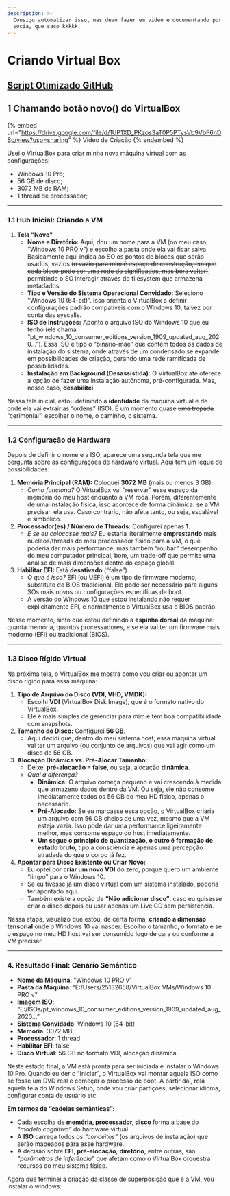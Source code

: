 ```yaml
---
description: >-
  Consigo automatizar isso, mas devo fazer em video e documentando por convenção
  socia, que saco kkkkk
---
```


# Criando Virtual Box

## [Script Otimizado GitHub](https://github.com/Pedro-02931/TarefasSenai/blob/SOP/Atividades/Criando%20VirtualBox/script.ps1)

## 1 Chamando botão novo() do VirtualBox

{% embed url="https://drive.google.com/file/d/1UP1XD_PKzos3aT0P5PTysVb9VbF6nDSc/view?usp=sharing" %}
Video de Criação
{% endembed %}



Usei o VirtualBox para criar minha nova máquina virtual com as configurações:

* Windows 10 Pro;&#x20;
* 56 GB de disco;&#x20;
* 3072 MB de RAM;
* 1 thread de processador;

***

### **1.1 Hub Inicial: Criando a VM**

1. **Tela "Novo"**
   * **Nome e Diretório:** Aqui, dou um nome para a VM (no meu caso, “Windows 10 PRO v”) e escolho a pasta onde ela vai ficar salva. Basicamente aqui indica ao SO os pontos de blocos que serão usados, vazios ~~(o vazio para mim é espaço de construção, em que cada bloco pode ser uma rede de significados, mas bora voltar)~~, permitindo o SO interagir através do filesystem que armazena metadados.
   * **Tipo e Versão do Sistema Operacional Convidado:** Seleciono “Windows 10 (64-bit)”. Isso orienta o VirtualBox a definir configurações padrão compatíveis com o Windows 10, talvez por conta das syscalls.
   * **ISO de Instruções:** Aponto o arquivo ISO do Windows 10 que eu tenho (ele chama “pt\_windows\_10\_consumer\_editions\_version\_1909\_updated\_aug\_2020...”). Essa ISO é tipo o “binário-mãe” que contém todos os dados de instalação do sistema, onde através de um condensado se expande em possibilidades de criação, gerando uma rede ramificada de possibilidades.
   * **Instalação em Background (Desassistida):** O VirtualBox até oferece a opção de fazer uma instalação autônoma, pré-configurada. Mas, nesse caso, **desabilitei**.

Nessa tela inicial, estou definindo a **identidade** da máquina virtual e de onde ela vai extrair as “ordens” (ISO). É um momento quase ~~uma trepada~~ “cerimonial”: escolher o nome, o caminho, o sistema.

***

### **1.2 Configuração de Hardware**

Depois de definir o nome e a ISO, aparece uma segunda tela que me pergunta sobre as configurações de hardware virtual. Aqui tem um leque de possibilidades:

1. **Memória Principal (RAM):** Coloquei **3072 MB** (mais ou menos 3 GB).
   * _Como funciona?_ O VirtualBox vai “reservar” esse espaço da memória do meu host enquanto a VM roda. Porém, diferentemente de uma instalação física, isso acontece de forma dinâmica: se a VM precisar, ela usa. Caso contrário, não afeta tanto, ou seja, escalável e simbólico.
2. **Processador(es) / Número de Threads:** Configurei apenas **1**.
   * _E se eu colocasse mais?_ Eu estaria literalmente **emprestando** mais núcleos/threads do meu processador físico para a VM, o que poderia dar mais performance, mas também “roubar” desempenho do meu computador principal, bom, um trade-off que permite uma analise de mais dimensões dentro do espaço global.
3. **Habilitar EFI:** Está **desativado** (“false”).
   * _O que é isso?_ EFI (ou UEFI) é um tipo de firmware moderno, substituto do BIOS tradicional. Ele pode ser necessário para alguns SOs mais novos ou configurações específicas de boot.
   * A versão do Windows 10 que estou instalando não requer explicitamente EFI, e normalmente o VirtualBox usa o BIOS padrão.

Nesse momento, sinto que estou definindo a **espinha dorsal** da máquina: quanta memória, quantos processadores, e se ela vai ter um firmware mais moderno (EFI) ou tradicional (BIOS).

***

### **1.3 Disco Rígido Virtual**

Na próxima tela, o VirtualBox me mostra como vou criar ou apontar um disco rígido para essa máquina:

1. **Tipo de Arquivo do Disco (VDI, VHD, VMDK):**
   * Escolhi **VDI** (VirtualBox Disk Image), que é o formato nativo do VirtualBox.
   * Ele é mais simples de gerenciar para mim e tem boa compatibilidade com snapshots.
2. **Tamanho do Disco:** Configurei **56 GB**.
   * Aqui decidi que, dentro do meu sistema host, essa máquina virtual vai ter um arquivo (ou conjunto de arquivos) que vai agir como um disco de 56 GB.
3. **Alocação Dinâmica vs. Pré-Alocar Tamanho:**
   * Deixei **pré-alocação = false**, ou seja, alocação **dinâmica**.
   * _Qual a diferença?_
     * **Dinâmica:** O arquivo começa pequeno e vai crescendo à medida que armazeno dados dentro da VM. Ou seja, ele não consome imediatamente todos os 56 GB do meu HD físico, apenas o necessário.
     * **Pré-Alocado:** Se eu marcasse essa opção, o VirtualBox criaria um arquivo com 56 GB cheios de uma vez, mesmo que a VM esteja vazia. Isso pode dar uma performance ligeiramente melhor, mas consome espaço do host imediatamente.
     * **Um segue o principio de quantização, o outro é formação de estado bruto**, tipo a consciencia é apenas uma percepção atradada do que o corpo já fez.
4. **Apontar para Disco Existente ou Criar Novo:**
   * Eu optei por **criar um novo VDI** do zero, porque quero um ambiente “limpo” para o Windows 10.
   * Se eu tivesse já um disco virtual com um sistema instalado, poderia ter apontado aqui.
   * Também existe a opção de **“Não adicionar disco”**, caso eu quisesse criar o disco depois ou usar apenas um Live CD sem persistência.

Nessa etapa, visualizo que estou, de certa forma, **criando a dimensão tensorial** onde o Windows 10 vai nascer. Escolho o tamanho, o formato e se o espaço no meu HD host vai ser consumido logo de cara ou conforme a VM precisar.

***

### **4. Resultado Final: Cenário Semântico**

* **Nome da Máquina**: “Windows 10 PRO v”
* **Pasta da Máquina**: “E:/Users/25132658/VirtualBox VMs/Windows 10 PRO v”
* **Imagem ISO**: “E:/ISOs/pt\_windows\_10\_consumer\_editions\_version\_1909\_updated\_aug\_2020...”
* **Sistema Convidado**: Windows 10 (64-bit)
* **Memória**: 3072 MB
* **Processador**: 1 thread
* **Habilitar EFI**: false
* **Disco Virtual**: 56 GB no formato VDI, alocação dinâmica

Neste estado final, a VM está pronta para ser iniciada e instalar o Windows 10 Pro. Quando eu der o “Iniciar”, o VirtualBox vai montar aquela ISO como se fosse um DVD real e começar o processo de boot. A partir daí, rola aquela tela do Windows Setup, onde vou criar partições, selecionar idioma, configurar conta de usuário etc.

**Em termos de “cadeias semânticas”:**

* Cada escolha de **memória, processador, disco** forma a base do _“modelo cognitivo”_ do hardware virtual.
* A **ISO** carrega todos os _“conceitos”_ (os arquivos de instalação) que serão mapeados para esse hardware.
* A decisão sobre **EFI**, **pré-alocação**, **diretório**, entre outras, são _"parâmetros de inferência"_ que afetam como o VirtualBox orquestra recursos do meu sistema físico.

Agora que terminei a criação da classe de superposição que é a VM, vou instalar o windows:
